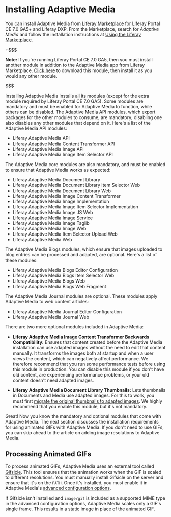 # Installing Adaptive Media [](id=installing-adaptive-media)

You can install Adaptive Media from 
[Liferay Marketplace](https://web.liferay.com/marketplace) 
for Liferay Portal CE 7.0 GA5+ and Liferay DXP. From the Marketplace, search for 
*Adaptive Media* and follow the installation instructions at 
[Using the Liferay Marketplace](/discover/portal/-/knowledge_base/7-0/using-the-liferay-marketplace). 

+$$$

**Note:** If you're running Liferay Portal CE 7.0 GA5, then you must install 
another module in addition to the Adaptive Media app from Liferay Marketplace. 
[Click here](https://www.liferay.com/) 
to download this module, then install it as you would any other module. 

$$$

Installing Adaptive Media installs all its modules (except for the extra module 
required by Liferay Portal CE 7.0 GA5). Some modules are mandatory and must be 
enabled for Adaptive Media to function, while others can be disabled. The 
Adaptive Media API modules, which export packages for the other modules to 
consume, are mandatory; disabling one also disables any other modules that 
depend on it. Here's a list of the Adaptive Media API modules: 

-   Liferay Adaptive Media API
-   Liferay Adaptive Media Content Transformer API
-   Liferay Adaptive Media Image API
-   Liferay Adaptive Media Image Item Selector API 

The Adaptive Media core modules are also mandatory, and must be enabled to 
ensure that Adaptive Media works as expected: 

-   Liferay Adaptive Media Document Library
-   Liferay Adaptive Media Document Library Item Selector Web
-   Liferay Adaptive Media Document Library Web
-   Liferay Adaptive Media Image Content Transformer
-   Liferay Adaptive Media Image Implementation
-   Liferay Adaptive Media Image Item Selector Implementation
-   Liferay Adaptive Media Image JS Web
-   Liferay Adaptive Media Image Service
-   Liferay Adaptive Media Image Taglib
-   Liferay Adaptive Media Image Web
-   Liferay Adaptive Media Item Selector Upload Web
-   Liferay Adaptive Media Web

The Adaptive Media Blogs modules, which ensure that images uploaded to  blog 
entries can be processed and adapted, are optional. Here's a list of these 
modules: 

-   Liferay Adaptive Media Blogs Editor Configuration
-   Liferay Adaptive Media Blogs Item Selector Web
-   Liferay Adaptive Media Blogs Web
-   Liferay Adaptive Media Blogs Web Fragment

The Adaptive Media Journal modules are optional. These modules apply Adaptive 
Media to web content articles: 

-   Liferay Adaptive Media Journal Editor Configuration
-   Liferay Adaptive Media Journal Web

There are two more optional modules included in Adaptive Media: 

-   **Liferay Adaptive Media Image Content Transformer Backwards Compatibility:** 
    Ensures that content created before the Adaptive Media installation can use
    adapted images without the need to edit that content manually. It transforms
    the images both at startup and when a user views the content, which can
    negatively affect performance. We therefore recommend that you run some
    performance tests before using this module in production. You can disable
    this module if you don't have old content, are experiencing performance
    problems, or your old content doesn't need adapted images. 

-   **Liferay Adaptive Media Document Library Thumbnails:** Lets thumbnails in 
    Documents and Media use adapted images. For this to work, you must first 
    [migrate the original thumbnails to adapted images](/discover/portal/-/knowledge_base/7-0/migrating-documents-and-media-thumbnails-to-adaptive-media). 
    We highly recommend that you enable this module, but it's not mandatory. 

Great! Now you know the mandatory and optional modules that come with Adaptive 
Media. The next section discusses the installation requirements for using 
animated GIFs with Adaptive Media. If you don't need to use GIFs, you can skip 
ahead to the article on adding image resolutions to Adaptive Media. 

## Processing Animated GIFs [](id=processing-animated-gifs)

To process animated GIFs, Adaptive Media uses an external tool called 
[Gifsicle](https://www.lcdf.org/gifsicle). 
This tool ensures that the animation works when the GIF is scaled to different 
resolutions. You must manually install Gifsicle on the server and ensure that
it's on the `PATH`. Once it's installed, you must enable it in Adaptive Media's
[advanced configuration options](/discover/portal/-/knowledge_base/7-0/advanced-configuration-options). 

If Gifsicle isn't installed and `image/gif` is included as a supported MIME type
in the advanced configuration options, Adaptive Media scales only a GIF's single
frame. This results in a static image in place of the animated GIF. 
